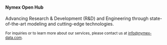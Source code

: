 #### Nymex Open Hub

Advancing Research & Development (R&D) and Engineering through state-of-the-art modeling and cutting-edge technologies.

<sub>For inquiries or to learn more about our services, please contact us at [info@nymex-data.com](mailto:info@nymex-data.com).</sub>
